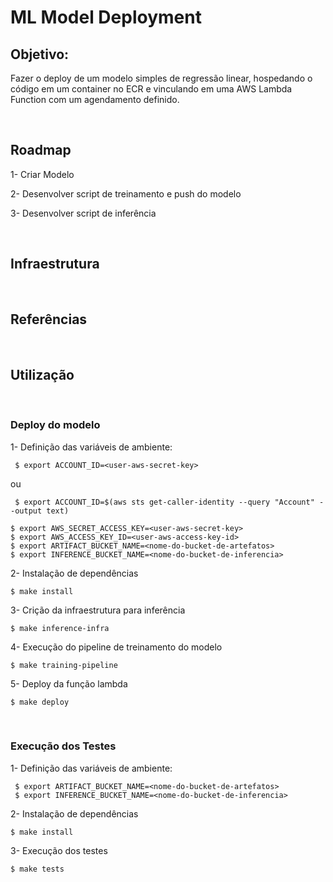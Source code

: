 # ML Model Deployment

## Objetivo:
Fazer o deploy de um modelo simples de regressão linear, hospedando o código em um container no ECR e vinculando em uma AWS Lambda Function com um agendamento definido.

<br>

## Roadmap

1- Criar Modelo

2- Desenvolver script de treinamento e push do modelo

3- Desenvolver script de inferência

<br>

## Infraestrutura

<br>

## Referências

<br>

## Utilização

<br>

### Deploy do modelo

1- Definição das variáveis de ambiente:

```shell
 $ export ACCOUNT_ID=<user-aws-secret-key>
```
ou 
```shell
 $ export ACCOUNT_ID=$(aws sts get-caller-identity --query "Account" --output text)
 ```
 ```shell
 $ export AWS_SECRET_ACCESS_KEY=<user-aws-secret-key>
 $ export AWS_ACCESS_KEY_ID=<user-aws-access-key-id>
 $ export ARTIFACT_BUCKET_NAME=<nome-do-bucket-de-artefatos>
 $ export INFERENCE_BUCKET_NAME=<nome-do-bucket-de-inferencia>
```


 2- Instalação de dependências
 ```shell
 $ make install
```

 3- Crição da infraestrutura para inferência
 ```shell
 $ make inference-infra
```

 4- Execução do pipeline de treinamento do modelo
 ```shell
 $ make training-pipeline
```

 5- Deploy da função lambda
 ```shell
 $ make deploy
```

<br>

### Execução dos Testes

1- Definição das variáveis de ambiente:

```shell
 $ export ARTIFACT_BUCKET_NAME=<nome-do-bucket-de-artefatos>
 $ export INFERENCE_BUCKET_NAME=<nome-do-bucket-de-inferencia>
```

 2- Instalação de dependências
 ```shell
 $ make install
```

 3- Execução dos testes
 ```shell
 $ make tests
```